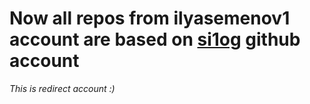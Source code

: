 
# Now all repos from ilyasemenov1 account are based on [si1og](https://github.com/si1og) github account

*This is redirect account :)*